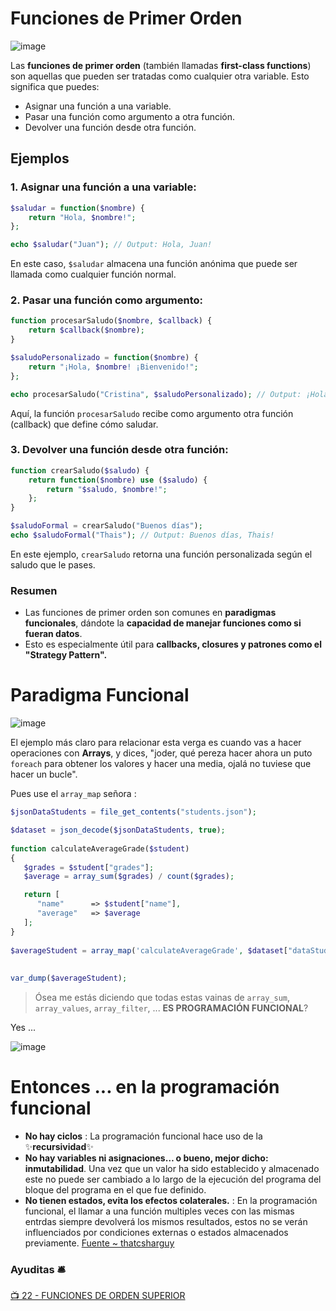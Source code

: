 # Funciones de Primer Orden

![image](https://github.com/user-attachments/assets/89134bfb-e6cd-4018-87fc-209562afcf1a)


Las **funciones de primer orden** (también llamadas **first-class functions**) son aquellas que pueden ser tratadas como cualquier otra variable. Esto significa que puedes:

- Asignar una función a una variable.
- Pasar una función como argumento a otra función.
- Devolver una función desde otra función.

## Ejemplos

### 1. **Asignar una función a una variable:**

```php
$saludar = function($nombre) {
    return "Hola, $nombre!";
};

echo $saludar("Juan"); // Output: Hola, Juan!
```

En este caso, `$saludar` almacena una función anónima que puede ser llamada como cualquier función normal.

### 2. **Pasar una función como argumento:**

```php
function procesarSaludo($nombre, $callback) {
    return $callback($nombre);
}

$saludoPersonalizado = function($nombre) {
    return "¡Hola, $nombre! ¡Bienvenido!";
};

echo procesarSaludo("Cristina", $saludoPersonalizado); // Output: ¡Hola, Cristina! ¡Bienvenido!
```

Aquí, la función `procesarSaludo` recibe como argumento otra función (callback) que define cómo saludar.

### 3. **Devolver una función desde otra función:**

```php
function crearSaludo($saludo) {
    return function($nombre) use ($saludo) {
        return "$saludo, $nombre!";
    };
}

$saludoFormal = crearSaludo("Buenos días");
echo $saludoFormal("Thais"); // Output: Buenos días, Thais!
```

En este ejemplo, `crearSaludo` retorna una función personalizada según el saludo que le pases.

### Resumen

- Las funciones de primer orden son comunes en __paradigmas funcionales__, dándote la __capacidad de manejar funciones como si fueran datos__. 
- Esto es especialmente útil para __callbacks, closures y patrones como el "Strategy Pattern".__


# Paradigma Funcional

![image](https://github.com/user-attachments/assets/02f9a07a-b721-42ac-8831-b5e988c3a309)

El ejemplo más claro para relacionar esta verga es cuando vas a hacer operaciones con __Arrays__,
y dices, "joder, qué pereza hacer ahora un puto `foreach` para obtener los valores y hacer una media, ojalá no tuviese que hacer un bucle".

Pues use el `array_map` señora :

```php
$jsonDataStudents = file_get_contents("students.json");

$dataset = json_decode($jsonDataStudents, true);
 
function calculateAverageGrade($student)
{
   $grades = $student["grades"];
   $average = array_sum($grades) / count($grades);

   return [
      "name"      => $student["name"],
      "average"   => $average
   ];
}
 
$averageStudent = array_map('calculateAverageGrade', $dataset["dataStudents"]);
 
 
var_dump($averageStudent);
```

> Ósea me estás diciendo que todas estas vainas de `array_sum`, `array_values`, `array_filter`, ... __ES PROGRAMACIÓN FUNCIONAL__?

Yes ...

![image](https://github.com/user-attachments/assets/72a64a5e-a0c2-4e6a-8495-575b7ec48655)

# Entonces ... en la programación funcional 
- __No hay ciclos__ : La programación funcional hace uso de la ✨__recursividad__✨
- __No hay variables ni asignaciones… o bueno, mejor dicho: inmutabilidad__. Una vez que un valor ha sido establecido y almacenado este no puede ser cambiado a lo largo de la ejecución del programa del bloque del programa en el que fue definido.
- __No tienen estados, evita los efectos colaterales.__ : En la programación funcional, el llamar a una función multiples veces con las mismas entrdas siempre devolverá los mismos resultados, estos no se verán influenciados por condiciones externas o estados almacenados previamente. [Fuente ~ thatcsharguy](https://thatcsharpguy.com/tv/funcional/)

### Ayuditas 🛎️
[📺 22 - FUNCIONES DE ORDEN SUPERIOR](https://www.youtube.com/watch?v=ABniGtbqAXk)
